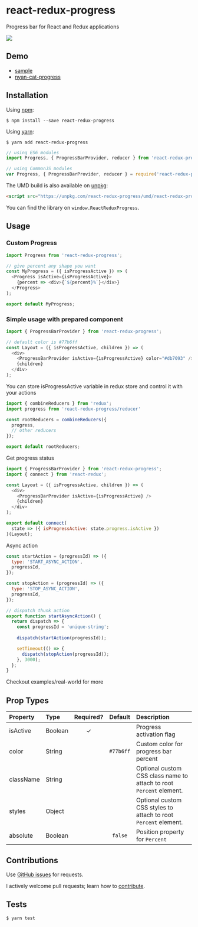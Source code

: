 # react-redux-progress
Progress bar for React and Redux applications

![](https://media.giphy.com/media/26u48f9ry3CH9D9Vm/giphy.gif)

## Demo

- [sample](http://react-redux-progress.surge.sh/)
- [nyan-cat-progress](http://nyan-cat-progress-demo.surge.sh/)

## Installation

Using [npm](https://www.npmjs.com/):

```shell
$ npm install --save react-redux-progress
```

Using [yarn](https://yarnpkg.com/):

```shell
$ yarn add react-redux-progress
```

```js
// using ES6 modules
import Progress, { ProgressBarProvider, reducer } from 'react-redux-progress';

// using CommonJS modules
var Progress, { ProgressBarProvider, reducer } = require('react-redux-progress');
```
The UMD build is also available on [unpkg](https://unpkg.com):

```html
<script src="https://unpkg.com/react-redux-progress/umd/react-redux-progress.min.js"></script>
```

You can find the library on `window.ReactReduxProgress`.

## Usage

### Custom Progress

```js
import Progress from 'react-redux-progress';

// give percent any shape you want
const MyProgress = ({ isProgressActive }) => (
  <Progress isActive={isProgressActive}>
    {percent => <div>{`${percent}%`}</div>}
  </Progress>
);

export default MyProgress;
```

### Simple usage with prepared component

```js
import { ProgressBarProvider } from 'react-redux-progress';

// default color is #77b6ff
const Layout = ({ isProgressActive, children }) => (
  <div>
    <ProgressBarProvider isActive={isProgressActive} color="#db7093" />
    {children}
  </div>
);
```

You can store isProgressActive variable in redux store and control it with your actions

```js
import { combineReducers } from 'redux';
import progress from 'react-redux-progress/reducer'

const rootReducers = combineReducers({
  progress,
  // other reducers
});

export default rootReducers;
```

Get progress status

```js
import { ProgressBarProvider } from 'react-redux-progress';
import { connect } from 'react-redux';

const Layout = ({ isProgressActive, children }) => (
  <div>
    <ProgressBarProvider isActive={isProgressActive} />
    {children}
  </div>
);

export default connect(
  state => ({ isProgressActive: state.progress.isActive })
)(Layout);
```

Async action

```js
const startAction = (progressId) => ({
  type: 'START_ASYNC_ACTION',
  progressId,
});

const stopAction = (progressId) => ({
  type: 'STOP_ASYNC_ACTION',
  progressId,
});

// dispatch thunk action
export function startAsyncAction() {
  return dispatch => {
    const progressId = 'unique-string';
    
    dispatch(startAction(progressId));

    setTimeout(() => {
      dispatch(stopAction(progressId));
    }, 3000);
  };
}
```

Checkout examples/real-world for more

## Prop Types
| Property | Type | Required? | Default | Description |
|:---|:---|:---:|:---:|:---|
| isActive | Boolean | ✓ |  | Progress activation flag |
| color | String |   | `#77b6ff` | Custom color for progress bar percent |
| className | String |  |  | Optional custom CSS class name to attach to root `Percent` element. |
| styles | Object |  |  | Optional custom CSS styles to attach to root `Percent` element. |
| absolute | Boolean |  | `false` | Position property for `Percent` |

## Contributions

Use [GitHub issues](https://github.com/NikaBuligini/react-redux-progress/issues) for requests.

I actively welcome pull requests; learn how to [contribute](https://github.com/NikaBuligini/react-redux-progress/blob/master/CONTRIBUTING.md).

## Tests

```shell
$ yarn test
```
